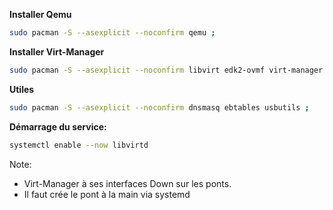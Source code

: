 
**Installer Qemu**
```bash
sudo pacman -S --asexplicit --noconfirm qemu ;
```


**Installer Virt-Manager**
```bash
sudo pacman -S --asexplicit --noconfirm libvirt edk2-ovmf virt-manager ;
```

**Utiles**
```bash
sudo pacman -S --asexplicit --noconfirm dnsmasq ebtables usbutils ;
```

**Démarrage du service:**
```bash
systemctl enable --now libvirtd

```

Note:
- Virt-Manager à ses interfaces Down sur les ponts.
- Il faut crée le pont à la main via systemd

